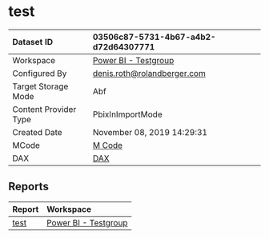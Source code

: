 



# test

|Dataset ID|03506c87-5731-4b67-a4b2-d72d64307771|
| :--- | :--- |
|Workspace|[Power BI - Testgroup](../Workspaces/Power-BI---Testgroup.md)|
|Configured By|denis.roth@rolandberger.com|
|Target Storage Mode|Abf|
|Content Provider Type|PbixInImportMode|
|Created Date|November 08, 2019 14:29:31|
|MCode|[M Code](./test/mcode.md)|
|DAX|[DAX](./test/dax.md)|

## Reports

|Report|Workspace|
| :--- | :--- |
|[test](../Reports/test.md)|[Power BI - Testgroup](../Workspaces/Power-BI---Testgroup.md)|
